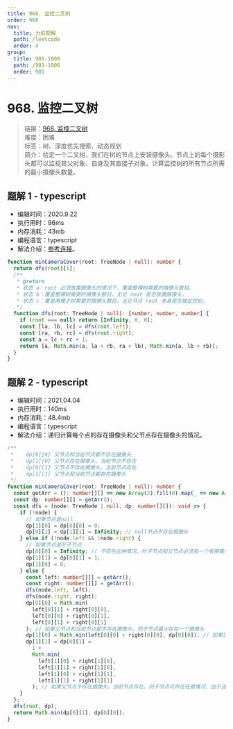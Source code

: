 ```yaml
---
title: 968. 监控二叉树
order: 968
nav:
  title: 力扣题解
  path: /leetcode
  order: 4
group:
  title: 901-1000
  path: /901-1000
  order: 901
---
```


# 968. 监控二叉树

> 链接：[968. 监控二叉树](https://leetcode-cn.com/problems/binary-tree-cameras/)  
> 难度：困难  
> 标签：树、深度优先搜索、动态规划  
> 简介：给定一个二叉树，我们在树的节点上安装摄像头。节点上的每个摄影头都可以监视其父对象、自身及其直接子对象。计算监控树的所有节点所需的最小摄像头数量。

## 题解 1 - typescript

- 编辑时间：2020.9.22
- 执行用时：96ms
- 内存消耗：43mb
- 编程语言：typescript
- 解法介绍：[参考连接](https://leetcode-cn.com/problems/binary-tree-cameras/solution/jian-kong-er-cha-shu-by-leetcode-solution/)。

```typescript
function minCameraCover(root: TreeNode | null): number {
  return dfs(root)[1];
  /**
   * @return
   * 状态 a：root 必须放置摄像头的情况下，覆盖整棵树需要的摄像头数目。
   * 状态 b：覆盖整棵树需要的摄像头数目，无论 root 是否放置摄像头。
   * 状态 c：覆盖两棵子树需要的摄像头数目，无论节点 root 本身是否被监控到。
   */
  function dfs(root: TreeNode | null): [number, number, number] {
    if (root === null) return [Infinity, 0, 0];
    const [la, lb, lc] = dfs(root.left);
    const [ra, rb, rc] = dfs(root.right);
    const a = lc + rc + 1;
    return [a, Math.min(a, la + rb, ra + lb), Math.min(a, lb + rb)];
  }
}
```

## 题解 2 - typescript

- 编辑时间：2021.04.04
- 执行用时：140ms
- 内存消耗：48.4mb
- 编程语言：typescript
- 解法介绍：递归计算每个点的存在摄像头和父节点存在摄像头的情况。

```typescript
/**
 *    dp[0][0] 父节点和当前节点都不存在摄像头
 *    dp[1][0] 父节点存在摄像头，当前节点不存在
 *    dp[0][1] 父节点不存在摄像头，当前节点存在
 *    dp[1][1] 父节点和当前节点都存在摄像头
 */
function minCameraCover(root: TreeNode | null): number {
  const getArr = (): number[][] => new Array(2).fill(0).map(_ => new Array(2).fill(0));
  const dp: number[][] = getArr();
  const dfs = (node: TreeNode | null, dp: number[][]): void => {
    if (!node) {
      // 如果节点是null
      dp[1][0] = dp[0][0] = 0;
      dp[0][1] = dp[1][1] = Infinity; // null节点不存在摄像头
    } else if (!node.left && !node.right) {
      // 如果节点是叶子节点
      dp[0][0] = Infinity; // 不存在此种情况，叶子节点和父节点必须有一个有摄像头
      dp[1][1] = dp[0][1] = 1;
      dp[1][0] = 0;
    } else {
      const left: number[][] = getArr();
      const right: number[][] = getArr();
      dfs(node.left, left);
      dfs(node.right, right);
      dp[0][0] = Math.min(
        left[0][1] + right[0][0],
        left[0][0] + right[0][1],
        left[0][1] + right[0][1]
      ); // 如果父节点和当前节点都不存在摄像头，则子节点最少存在一个摄像头
      dp[1][0] = Math.min(left[0][0] + right[0][0], dp[0][0]); // 如果父节点存在摄像头，当前节点不存在，则子节点可以存在任意情况
      dp[1][1] = dp[0][1] =
        1 +
        Math.min(
          left[1][0] + right[1][0],
          left[1][1] + right[1][0],
          left[1][0] + right[1][1],
          left[1][1] + right[1][1]
        ); // 如果父节点不存在摄像头，当前节点存在，则子节点可存在任意情况，由于当前节点存在，则需增1
    }
  };
  dfs(root, dp);
  return Math.min(dp[0][1], dp[0][0]);
}
```
